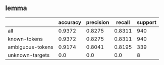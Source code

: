 
## lemma

|                  | accuracy | precision | recall | support |
|------------------|----------|-----------|--------|---------|
| all              | 0.9372   | 0.8275    | 0.8311 | 940     |
| known-tokens     | 0.9372   | 0.8275    | 0.8311 | 940     |
| ambiguous-tokens | 0.9174   | 0.8041    | 0.8195 | 339     |
| unknown-targets  | 0.0      | 0.0       | 0.0    | 8       |

